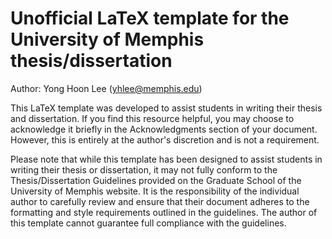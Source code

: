 # Unofficial LaTeX template for the University of Memphis thesis/dissertation

Author: Yong Hoon Lee (yhlee@memphis.edu)

This LaTeX template was developed to assist students in writing their thesis and dissertation. If you find this resource helpful, you may choose to acknowledge it briefly in the Acknowledgments section of your document. However, this is entirely at the author's discretion and is not a requirement.

Please note that while this template has been designed to assist students in writing their thesis or dissertation, it may not fully conform to the Thesis/Dissertation Guidelines provided on the Graduate School of the University of Memphis website. It is the responsibility of the individual author to carefully review and ensure that their document adheres to the formatting and style requirements outlined in the guidelines. The author of this template cannot guarantee full compliance with the guidelines.

